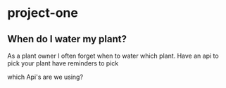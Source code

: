 # project-one
## When do I water my plant?


As a plant owner I often forget when to water which plant. 
Have an api to pick your plant
have reminders to pick 


which Api's are we using? 